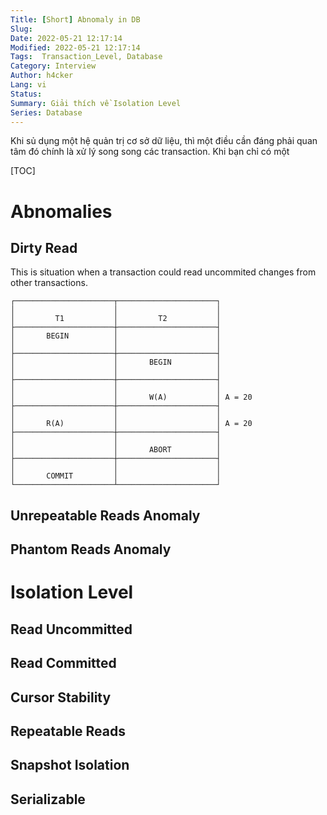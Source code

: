 ```yaml
---
Title: [Short] Abnomaly in DB 
Slug: 
Date: 2022-05-21 12:17:14
Modified: 2022-05-21 12:17:14
Tags:  Transaction_Level, Database
Category: Interview
Author: h4cker
Lang: vi
Status: 
Summary: Giải thích về Isolation Level
Series: Database
---
```


Khi sủ dụng một hệ quản trị cơ sở dữ liệu, thì một điều cần đáng phải quan tâm đó chính là xử lý song song các transaction. Khi bạn chỉ có một 

[TOC]

# Abnomalies

## Dirty Read 

This is situation when a transaction could read uncommited changes from other transactions.

```
┌──────────────────────┬──────────────────────┐
│                      │                      │
│         T1           │         T2           │
├──────────────────────┼──────────────────────┤
│       BEGIN          │                      │
│                      │                      │
├──────────────────────┼──────────────────────┤
│                      │       BEGIN          │
│                      │                      │
├──────────────────────┼──────────────────────┤
│                      │                      │
│                      │       W(A)           │ A = 20
├──────────────────────┼──────────────────────┤
│                      │                      │
│       R(A)           │                      │ A = 20
├──────────────────────┼──────────────────────┤
│                      │                      │
│                      │       ABORT          │
├──────────────────────┼──────────────────────┤
│                      │                      │
│       COMMIT         │                      │
└──────────────────────┴──────────────────────┘
```



## Unrepeatable Reads Anomaly
## Phantom Reads Anomaly

# Isolation Level

## Read Uncommitted
## Read Committed

## Cursor Stability
## Repeatable Reads

## Snapshot Isolation
## Serializable

